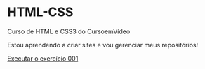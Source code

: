 # HTML-CSS
Curso de HTML e CSS3 do CursoemVídeo

Estou aprendendo a criar sites e vou gerenciar meus repositórios!

<a href="https://gustavomartins1999,github.io/HTML-CSS/Exercícios/Ex001/index.html">Executar o exercício 001 </a>